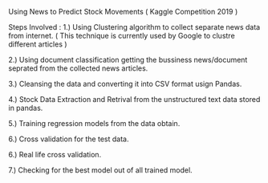Using News to Predict Stock Movements ( Kaggle Competition 2019 )

Steps Involved :
1.) Using Clustering algorithm to collect separate news data from internet. ( This technique is currently used by Google to clustre different articles )

2.) Using document classification getting the bussiness news/document seprated from the collected news articles.

3.) Cleansing the data and converting it into CSV format usign Pandas.

4.) Stock Data Extraction and Retrival from the unstructured text data stored in pandas.

5.) Training regression models from the data obtain.

6.) Cross validation for the test data. 

6.) Real life cross validation.

7.) Checking for the best model out of all trained model.  
